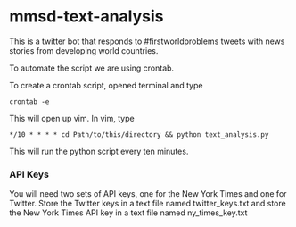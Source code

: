# mmsd-text-analysis
This is a twitter bot that responds to #firstworldproblems tweets with news stories from developing world countries. 

To automate the script we are using crontab.

To create a crontab script, opened terminal and type

	crontab -e
	
This will open up vim. In vim, type

    */10 * * * * cd Path/to/this/directory && python text_analysis.py
    
This will run the python script every ten minutes.

### API Keys

You will need two sets of API keys, one for the New York Times and one for Twitter. Store the Twitter keys in a text file named twitter\_keys.txt and store the New York Times API key in a text file named ny\_times\_key.txt
